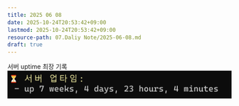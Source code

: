 ```yaml
---
title: 2025 06 08
date: 2025-10-24T20:53:42+09:00
lastmod: 2025-10-24T20:53:42+09:00
resource-path: 07.Daliy Note/2025-06-08.md
draft: true
---
```

서버 uptime 최장 기록
![|615x77](../08.media/20250606230656-1749221096857-image.png)
